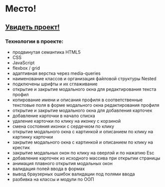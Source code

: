 # Место! 
[Увидеть проект!](https://otkazano.github.io/mesto/)
-
### Технологии в проекте:  
* продвинутая семантика HTML5
* CSS
* JavaScript
* flexbox / grid
* адаптивная верстка через media-queries
* наименование классов и организация файловой структуры Nested
* подключены шрифты и их сглаживание
* открытие и закрытие модального окна для редактирования текста профил
* копирование имени и описания профиля в соответственные текстовые поля в форме модального окна редактирования профиля
* открытие и закрытие модального окна для добавления карточек
* добавление карточки в начало списка
* удаление карточки по клику на иконку с корзиной
* смена состояния иконки с сердечком по клику
* открытие модального окна с картинкой и описанием по клику на картинку карточки
* закрытие модального окна с картинкой и описанием по клику на крестик
* закрытие модальных окон по клику на оверлэй и по нажатию Esc
* добавление карточек из исходного массива при открытии страницы
* анимация плавного открытия модальных окон
* валидация полей ввода в формах
* вывод браузерных ошибок валидации под полями ввода
* разбивка на классы и модули по ООП

